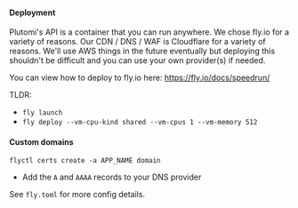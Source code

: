 #### Deployment

Plutomi's API is a container that you can run anywhere. We chose fly.io for a variety of reasons. Our CDN / DNS / WAF is Cloudflare for a variety of reasons. We'll use AWS things in the future eventually but deploying this shouldn't be difficult and you can use your own provider(s) if needed.

You can view how to deploy to fly.io here: https://fly.io/docs/speedrun/

TLDR:

- `fly launch`
- `fly deploy --vm-cpu-kind shared --vm-cpus 1 --vm-memory 512`

#### Custom domains

`flyctl certs create -a APP_NAME domain`

- Add the `A` and `AAAA` records to your DNS provider

See `fly.toml` for more config details.
